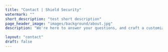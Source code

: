 ```yaml
---
title: "Contact | Shield Security"
watermark: ""
short_description: "test short description"
page_header_image: "images/background/about.jpg"
description: "We're here to answer your questions, and craft a customized security solution for you. Don't hesitate to reach out – your safety is our priority."

layout: "contact"
draft: false
---
```

